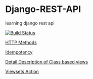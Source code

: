 # Django-REST-API
learning django rest api

[![Build Status](https://travis-ci.org/sbhusal123/Django-REST-API.svg?branch=master)](https://travis-ci.org/sbhusal123/Django-REST-API)

[HTTP Methods](https://www.restapitutorial.com/lessons/httpmethods.html)

[Idempotency](https://restfulapi.net/idempotent-rest-apis/)

[Detail Description of Class based views](http://www.cdrf.co/)

[Viewsets Action](https://www.django-rest-framework.org/api-guide/viewsets/#viewset-actions)
